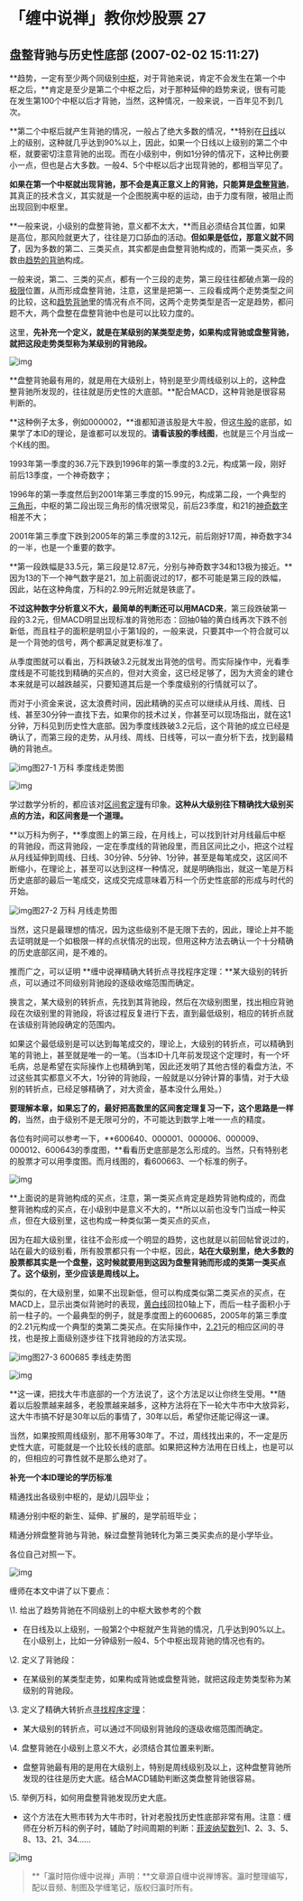 # 「缠中说禅」教你炒股票 27

## **盘整背驰与历史性底部 (2007-02-02 15:11:27)**

**趋势，一定有至少两个同级别[中枢](https://www.zhihu.com/search?q=中枢&search_source=Entity&hybrid_search_source=Entity&hybrid_search_extra={"sourceType"%3A"article"%2C"sourceId"%3A277472609})，对于背驰来说，肯定不会发生在第一个中枢之后，**肯定是至少是第二个中枢之后，对于那种延伸的趋势来说，很有可能在发生第100个中枢以后才背驰，当然，这种情况，一般来说，一百年见不到几次。

**第二个中枢后就产生背驰的情况，一般占了绝大多数的情况，**特别在[日线](https://www.zhihu.com/search?q=日线&search_source=Entity&hybrid_search_source=Entity&hybrid_search_extra={"sourceType"%3A"article"%2C"sourceId"%3A277472609})以上的级别，这种就几乎达到90%以上，因此，如果一个日线以上级别的第二个中枢，就要密切注意背驰的出现。而在小级别中，例如1分钟的情况下，这种比例要小一点，但也是占大多数。一般4、5个中枢以后才出现背驰的，都相当罕见了。

**如果在第一个中枢就出现背驰，那不会是真正意义上的背驰，只能算是[盘整背驰](https://www.zhihu.com/search?q=盘整背驰&search_source=Entity&hybrid_search_source=Entity&hybrid_search_extra={"sourceType"%3A"article"%2C"sourceId"%3A277472609})**，其真正的技术含义，其实就是一个企图脱离中枢的运动，由于力度有限，被阻止而出现回到中枢里。

**一般来说，小级别的盘整背驰，意义都不太大，**而且必须结合其位置，如果是高位，那风险就更大了，往往是刀口舔血的活动。**但如果是低位，那意义就不同了**，因为多数的第二、三类买点，其实都是由盘整背驰构成的，而第一类买点，多数由[趋势的背驰](https://www.zhihu.com/search?q=趋势的背驰&search_source=Entity&hybrid_search_source=Entity&hybrid_search_extra={"sourceType"%3A"article"%2C"sourceId"%3A277472609})构成。

一般来说，第二、三类的买点，都有一个三段的走势，第三段往往都破点第一段的[极限](https://www.zhihu.com/search?q=极限&search_source=Entity&hybrid_search_source=Entity&hybrid_search_extra={"sourceType"%3A"article"%2C"sourceId"%3A277472609})位置，从而形成盘整背驰，注意，这里是把第一、三段看成两个走势类型之间的比较，这和[趋势背驰](https://www.zhihu.com/search?q=趋势背驰&search_source=Entity&hybrid_search_source=Entity&hybrid_search_extra={"sourceType"%3A"article"%2C"sourceId"%3A277472609})里的情况有点不同，这两个走势类型是否一定是趋势，都问题不大，两个盘整在盘整背驰中也是可以比较力度的。

这里，**先补充一个定义，就是在某级别的某类型走势，如果构成背驰或盘整背驰，就把这段走势类型称为某级别的背驰段。**

![img](27-%E7%9B%98%E6%95%B4%E8%83%8C%E9%A9%B0%E4%B8%8E%E5%8E%86%E5%8F%B2%E6%80%A7%E5%BA%95%E9%83%A8.assets/v2-07bba48613b4ea324e195ad2dfbdfa6c_r.jpg)

**盘整背驰最有用的，就是用在大级别上，特别是至少周线级别以上的，这种盘整背驰所发现的，往往就是历史性的大底部。**配合MACD，这种背驰是很容易判断的。

**这种例子太多，例如000002，**谁都知道该股是大牛股，但这[牛股](https://www.zhihu.com/search?q=牛股&search_source=Entity&hybrid_search_source=Entity&hybrid_search_extra={"sourceType"%3A"article"%2C"sourceId"%3A277472609})的底部，如果学了本ID的理论，是谁都可以发现的。**请看该股的季线图**，也就是三个月当成一个K线的图。

1993年第一季度的36.7元下跌到1996年的第一季度的3.2元，构成第一段，刚好前后13季度，一个神奇数字；

1996年的第一季度然后到2001年第三季度的15.99元，构成第二段，一个典型的[三角形](https://www.zhihu.com/search?q=三角形&search_source=Entity&hybrid_search_source=Entity&hybrid_search_extra={"sourceType"%3A"article"%2C"sourceId"%3A277472609})，中枢的第二段出现三角形的情况很常见，前后23季度，和21的[神奇数字](https://www.zhihu.com/search?q=神奇数字&search_source=Entity&hybrid_search_source=Entity&hybrid_search_extra={"sourceType"%3A"article"%2C"sourceId"%3A277472609})相差不大；

2001年第三季度下跌到2005年的第三季度的3.12元，前后刚好17周，神奇数字34的一半，也是一个重要的数字。

**第一段跌幅是33.5元，第三段是12.87元，分别与神奇数字34和13极为接近。**因为13的下一个神气数字是21，加上前面说过的17，都不可能是第三段的跌幅，因此，站在这种角度，万科的2.99元附近就是铁底了。

**不过这种数字分析意义不大，最简单的判断还可以用MACD来**，第三段跌破第一段的3.2元，但MACD明显出现标准的背弛形态：回抽0轴的黄白线再次下跌不创新低，而且柱子的面积是明显小于第1段的，一般来说，只要其中一个符合就可以是一个背弛的信号，两个都满足就更标准了。

从季度图就可以看出，万科跌破3.2元就发出背弛的信号。而实际操作中，光看季度线是不可能找到精确的买点的，但对大资金，这已经足够了，因为大资金的建仓本来就是可以越跌越买，只要知道其后是一个季度级别的行情就可以了。

而对于小资金来说，这太浪费时间，因此精确的买点可以继续从月线、周线、日线、甚至30分钟一直找下去，如果你的技术过关，你甚至可以现场指出，就在这1分钟，万科见到历史性大底部。因为季度线跌破3.2元后，这个背驰的成立已经是确认了，而第三段的走势，从月线、周线、日线等，可以一直分析下去，找到最精确的背驰点。



![img](https://pic3.zhimg.com/v2-61103d20329b60e838ca3cbc6242bb3e_r.jpg)图27-1 万科 季度线走势图

![img](27-%E7%9B%98%E6%95%B4%E8%83%8C%E9%A9%B0%E4%B8%8E%E5%8E%86%E5%8F%B2%E6%80%A7%E5%BA%95%E9%83%A8.assets/v2-61c9a11291b4daf851c88df8a0f590d9_r.jpg)

学过数学分析的，都应该对[区间套定理](https://www.zhihu.com/search?q=区间套定理&search_source=Entity&hybrid_search_source=Entity&hybrid_search_extra={"sourceType"%3A"article"%2C"sourceId"%3A277472609})有印象。**这种从大级别往下精确找大级别买点的方法，和区间套是一个道理。**

**以万科为例子，**季度图上的第三段，在月线上，可以找到针对月线最后中枢的背驰段，而这背驰段，一定在季度线的背驰段里，而且区间比之小，把这个过程从月线延伸到周线、日线、30分钟、5分钟、1分钟，甚至是每笔成交，这区间不断缩小，在理论上，甚至可以达到这样一种情况，就是明确指出，就这一笔是万科历史底部的最后一笔成交，这成交完成意味着万科一个历史性底部的形成与时代的开始。



![img](27-%E7%9B%98%E6%95%B4%E8%83%8C%E9%A9%B0%E4%B8%8E%E5%8E%86%E5%8F%B2%E6%80%A7%E5%BA%95%E9%83%A8.assets/v2-712a511fb31e4c962b5f380f4f33a78b_r.jpg)图27-2 万科 月线走势图

当然，这只是最理想的情况，因为这些级别不是无限下去的，因此，理论上并不能去证明就是一个如极限一样的点状情况的出现，但用这种方法去确认一个十分精确的历史底部区间，是不难的。

推而广之，可以证明 **缠中说禅精确大转折点寻找程序定理：**某大级别的转折点，可以通过不同级别背驰段的逐级收缩范围而确定。

换言之，某大级别的转折点，先找到其背驰段，然后在次级别图里，找出相应背驰段在次级别里的背驰段，将该过程反复进行下去，直到最低级别，相应的转折点就在该级别背驰段确定的范围内。

如果这个最低级别是可以达到每笔成交的，理论上，大级别的转折点，可以精确到笔的背驰上，甚至就是唯一的一笔。（当本ID十几年前发现这个定理时，有一个坏毛病，总是希望在实际操作上也精确到笔，因此还发明了其他古怪的看盘方法，不过这些其实都意义不大，1分钟的背驰段，一般就是以分钟计算的事情，对于大级别的转折点，已经足够精确了，对大资金，基本没什么用处。）

**要理解本章，如果忘了的，最好把高数里的区间套定理复习一下，这个思路是一样的**，当然，由于级别不是无限可分的，不可能达到数学上唯一一点的精度。

各位有时间可以参考一下，**600640、000001、000006、000009、000012、600643的季度图，**看看历史底部是怎么形成的。当然，只有特别老的股票才可以用季度图。而月线图的，看600663、一个标准的例子。

![img](27-%E7%9B%98%E6%95%B4%E8%83%8C%E9%A9%B0%E4%B8%8E%E5%8E%86%E5%8F%B2%E6%80%A7%E5%BA%95%E9%83%A8.assets/v2-e5e9f345499503b08cf9424521a4fb96_r.jpg)

**上面说的是背驰构成的买点，注意，第一类买点肯定是趋势背驰构成的，而盘整背驰构成的买点，在小级别中是意义不大的，**所以以前也没专门当成一种买点，但在大级别里，这也构成一种类似第一类买点的买点，

因为在超大级别里，往往不会形成一个明显的趋势，这也就是以前回帖曾说过的，站在最大的级别看，所有股票都只有一个中枢，因此，**站在大级别里，绝大多数的股票都其实是一个盘整，这时候就要用到这因为盘整背驰而形成的类第一类买点了。这个级别，至少应该是周线以上。**

类似的，在大级别里，如果不出现新低，但可以构成类似第二类买点的买点，在MACD上，显示出类似背驰时的表现，[黄白线](https://www.zhihu.com/search?q=黄白线&search_source=Entity&hybrid_search_source=Entity&hybrid_search_extra={"sourceType"%3A"article"%2C"sourceId"%3A277472609})回拉0轴上下，而后一柱子面积小于前一柱子的。一个最典型的例子，就是季度图上的600685，2005年的第三季度的2.21元构成一个典型的类第二类买点。在实际操作中，[2.21](https://www.zhihu.com/search?q=2.21&search_source=Entity&hybrid_search_source=Entity&hybrid_search_extra={"sourceType"%3A"article"%2C"sourceId"%3A277472609})元的相应区间的寻找，也是按上面级别逐步往下找背驰段的方法实现。

![img](27-%E7%9B%98%E6%95%B4%E8%83%8C%E9%A9%B0%E4%B8%8E%E5%8E%86%E5%8F%B2%E6%80%A7%E5%BA%95%E9%83%A8.assets/v2-89f9bcc9670637bd7a82d95b06945714_r.jpg)图27-3 600685 季线走势图

![img](27-%E7%9B%98%E6%95%B4%E8%83%8C%E9%A9%B0%E4%B8%8E%E5%8E%86%E5%8F%B2%E6%80%A7%E5%BA%95%E9%83%A8.assets/v2-2505fd2172884331a17d822a1e496412_r.jpg)

**这一课，把找大牛市底部的一个方法说了，这个方法足以让你终生受用。**随着以后股票越来越多，老股票越来越多，这种方法将在下一轮大牛市中大放异彩，这大牛市搞不好是30年以后的事情了，30年以后，希望你还能记得这一课。

当然，如果按照周线级别，那不用等30年了。不过，周线找出来的，不一定是历史性大底，可能就是一个比较长线的底部。如果把这种方法用在日线上，也是可以的，但相应的可靠性就不是那么绝对了。

**补充一个本ID理论的学历标准**

精通找出各级别中枢的，是幼儿园毕业；

精通分别中枢的新生、延伸、扩展的，是学前班毕业；

精通分辨盘整背驰与背驰，躲过盘整背驰转化为第三类买卖点的是小学毕业。

各位自己对照一下。

![img](27-%E7%9B%98%E6%95%B4%E8%83%8C%E9%A9%B0%E4%B8%8E%E5%8E%86%E5%8F%B2%E6%80%A7%E5%BA%95%E9%83%A8.assets/v2-bb478b45b2c4641c6afde5a0b2d6c851_r.jpg)

缠师在本文中讲了以下要点：

\1. 给出了趋势背驰在不同级别上的中枢大致参考的个数

- 在日线及以上级别，一般第2个中枢就产生背驰的情况，几乎达到90%以上。在小级别上，比如一分钟级别一般4、5个中枢出现背驰的情况也有的。

\2. 定义了背驰段：

- 在某级别的某类型走势，如果构成背驰或盘整背驰，就把这段走势类型称为某级别的背驰段。

\3. 定义了精确大转折点[寻找程序定理](https://www.zhihu.com/search?q=寻找程序定理&search_source=Entity&hybrid_search_source=Entity&hybrid_search_extra={"sourceType"%3A"article"%2C"sourceId"%3A277472609})：

- 某大级别的转折点，可以通过不同级别背驰段的逐级收缩范围而确定。

\4. 盘整背驰在小级别上意义不大，必须结合其位置来判断。

- 盘整背驰最有用的是用在大级别上，特别是周线级别及以上，这种盘整背驰所发现的往往是历史大底。结合MACD辅助判断这类盘整背驰很容易。

\5. 举例万科，如何用盘整背驰发现历史大底。

- 这个方法在大熊市转为大牛市时，针对老股找历史性底部非常有用。注意：缠师在分析万科的例子时，辅助了时间周期的判断：[菲波纳契数列](https://www.zhihu.com/search?q=菲波纳契数列&search_source=Entity&hybrid_search_source=Entity&hybrid_search_extra={"sourceType"%3A"article"%2C"sourceId"%3A277472609})1、2、3、5、 8、13、21、34……

![img](27-%E7%9B%98%E6%95%B4%E8%83%8C%E9%A9%B0%E4%B8%8E%E5%8E%86%E5%8F%B2%E6%80%A7%E5%BA%95%E9%83%A8.assets/v2-baf883f1aa4b08e79382bdbf367073f7_r.jpg)

> **「瀛时陪你缠中说禅」声明：**文章源自缠中说禅博客。瀛时整理编写，配以音频、制图及学缠笔记，版权归瀛时所有。